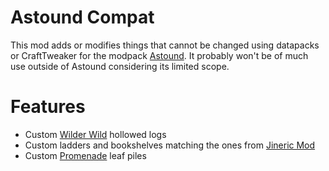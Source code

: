 # Astound Compat
This mod adds or modifies things that cannot be changed using datapacks or CraftTweaker for the modpack [Astound](https://github.com/lumiscosity/astound).
It probably won't be of much use outside of Astound considering its limited scope.

# Features
- Custom [Wilder Wild](https://github.com/FrozenBlock/WilderWild) hollowed logs
- Custom ladders and bookshelves matching the ones from [Jineric Mod](https://github.com/Jiingy/Jineric-Mod)
- Custom [Promenade](https://github.com/DawnTeamMC/Promenade) leaf piles
